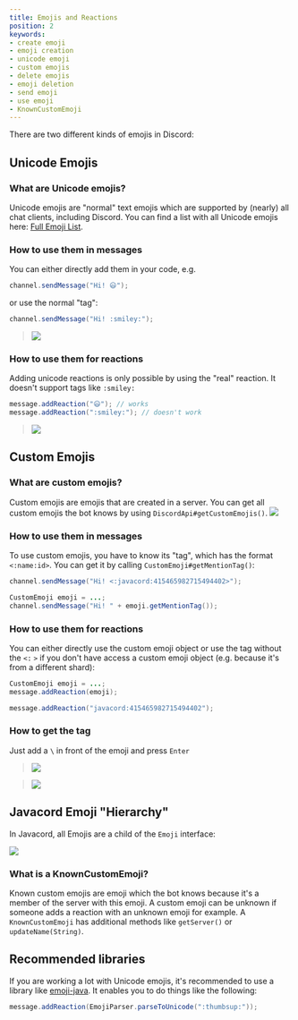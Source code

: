 ```yaml
---
title: Emojis and Reactions
position: 2
keywords:
- create emoji
- emoji creation
- unicode emoji
- custom emojis
- delete emojis
- emoji deletion
- send emoji
- use emoji
- KnownCustomEmoji
---
```


There are two different kinds of emojis in Discord:

## Unicode Emojis

### What are Unicode emojis?

Unicode emojis are "normal" text emojis which are supported by (nearly) all chat clients, including Discord. You can find a list with all Unicode emojis here: [Full Emoji List](https://unicode.org/emoji/charts/full-emoji-list.html).

### How to use them in messages

You can either directly add them in your code, e.g.
```java
channel.sendMessage("Hi! 😃");
```
or use the normal "tag":
```java
channel.sendMessage("Hi! :smiley:");
```
>![](https://i.imgur.com/VBiTPq5.png)

### How to use them for reactions

Adding unicode reactions is only possible by using the "real" reaction. It doesn't support tags like `:smiley:`
```java
message.addReaction("😃"); // works
message.addReaction(":smiley:"); // doesn't work
```
>![](https://i.imgur.com/Wpp8PNz.png)

## Custom Emojis

### What are custom emojis?

Custom emojis are emojis that are created in a server. You can get all custom emojis the bot knows by using `DiscordApi#getCustomEmojis()`.
![](https://i.imgur.com/5tb3Kxu.png)

### How to use them in messages

To use custom emojis, you have to know its "tag", which has the format `<:name:id>`. You can get it by calling `CustomEmoji#getMentionTag()`:
```java
channel.sendMessage("Hi! <:javacord:415465982715494402>");
```
```java
CustomEmoji emoji = ...;
channel.sendMessage("Hi! " + emoji.getMentionTag());
```

### How to use them for reactions

You can either directly use the custom emoji object or use the tag without the `<:` `>` if you don't have access a custom emoji object (e.g. because it's from a different shard):

```java
CustomEmoji emoji = ...;
message.addReaction(emoji);
```
```java
message.addReaction("javacord:415465982715494402");
```

### How to get the tag

Just add a `\` in front of the emoji and press `Enter`
> ![](https://i.imgur.com/9L1WyFm.gif)

> ![](https://i.imgur.com/4WTGo7F.png)

## Javacord Emoji "Hierarchy"

In Javacord, all Emojis are a child of the `Emoji` interface:

![](https://i.imgur.com/YtMKqXe.png)

### What is a KnownCustomEmoji?

Known custom emojis are emoji which the bot knows because it's a member of the server with this emoji. A custom emoji can be unknown if someone adds a reaction with an unknown emoji for example. A `KnownCustomEmoji` has additional methods like `getServer()` or `updateName(String)`.

## Recommended libraries

If you are working a lot with Unicode emojis, it's recommended to use a library like [emoji-java](https://github.com/vdurmont/emoji-java). It enables you to do things like the following:
```java
message.addReaction(EmojiParser.parseToUnicode(":thumbsup:"));
```

